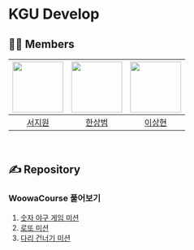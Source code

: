 # KGU Develop

## 🤼‍♂️ Members

| <a href="https://github.com/sjiwon"><img width="100px" src="https://avatars.githubusercontent.com/u/51479381?v=4"/></a> | <a href="https://github.com/SangBeom-Hahn"><img width="100px" src="https://avatars.githubusercontent.com/u/90328527?v=4"/></a> | <a href="https://github.com/dev-ant"><img width="100px" src="https://avatars.githubusercontent.com/u/59863112?v=4"/></a> |
|:--------------------------------------------------------------------------------------------:|:--------------------------------------------------------------------------------------------:|:--------------------------------------------------------------------------------------------:|
|                               [서지원](https://github.com/sjiwon)                               |                           [한상범](https://github.com/SangBeom-Hahn)                            |                           [이상현](https://github.com/dev-ant)                            |

<br>

## ✍️ Repository
### WoowaCourse 풀어보기
1. [숫자 야구 게임 미션](https://github.com/kgu-develop/woowa-java-baseball)
2. [로또 미션](https://github.com/kgu-develop/woowa-java-lotto)
3. [다리 건너기 미션](https://github.com/kgu-develop/woowa-java-bridge)
